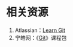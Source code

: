 # 相关资源

1. Atlassian：[Learn Git](https://www.atlassian.com/git/tutorials)
2. 宁皓网：《[Git](https://ninghao.net/package/git?a=51729)》课程包



